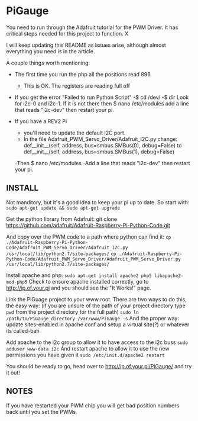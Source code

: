 PiGauge
===================

You need to run through the Adafruit tutorial for the PWM Driver. It has critical steps needed for this project to function. X

I will keep updating this README as issues arise, although almost everything you need is in the article.

A couple things worth mentioning:

* The first time you run the php all the positions read 896.
	- This is OK. The registers are reading full off
* If you get the error "Failed to run Python Script" 
	-$ cd /dev/
	-$ dir
	Look for i2c-0 and i2c-1. If it is not there then  $ nano /etc/modules
	add a line that reads "i2c-dev" then restart your pi. 

* If you have a REV2 Pi
	- you'll need to update the default I2C port. 
	- In the file Adafruit_PWM_Servo_Driver/Adafruit_I2C.py
	change: 
	def__init__(self, address, bus=smbus.SMBus(0), debug=False)
	to 
	def__init__(self, address, bus=smbus.SMBus(1), debug=False)

	-Then  $ nano /etc/modules
        -Add a line that reads "i2c-dev" then restart your pi.



INSTALL
-------------------
Not manditory, but it's a good idea to keep your pi up to date.  So start with:
	`sudo apt-get update && sudo apt-get upgrade`

Get the python library from Adafruit:
git clone https://github.com/adafruit/Adafruit-Raspberry-Pi-Python-Code.git

And copy over the PWM code to a path where python can find it:
	`cp ./Adafruit-Raspberry-Pi-Python-Code/Adafruit_PWM_Servo_Driver/Adafruit_I2C.py /usr/local/lib/python2.7/site-packages/`
	`cp ./Adafruit-Raspberry-Pi-Python-Code/Adafruit_PWM_Servo_Driver/Adafruit_PWM_Servo_Driver.py  /usr/local/lib/python2.7/site-packages/`

Install apache and php:
	`sudo apt-get install apache2 php5 libapache2-mod-php5`
Check to ensure apache installed correctly, go to http://ip.of.your.pi and you should see the "It Works!" page.

Link the PiGuage project to your www root.  There are two ways to do this, the easy way:
	(if you are unsure of the path of your project directory type `pwd` from the project directory for the full path)
	`sudo ln /path/to/PiGauge_directory /var/www/PiGauge -s`
And the proper way:
	update sites-enabled in apache conf and setup a virtual site(?) or whatever its called-bah

Add apache to the i2c group to allow it to have access to the i2c buss
	`sudo adduser www-data i2c`
And restart apache to allow it to use the new permissions you have given it
	`sudo /etc/init.d/apache2 restart`

You should be ready to go, head over to http://ip.of.your.pi/PiGauge/ and try it out!

NOTES
-------------------
If you have restarted your PWM chip you will get bad position numbers back until you set the PWMs.
